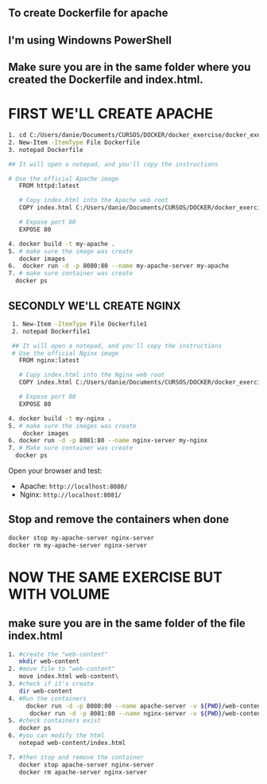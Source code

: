 ## To create Dockerfile for apache
## I'm using Windowns PowerShell

## Make sure you are in the same folder where you created the Dockerfile and index.html.

# FIRST WE'LL CREATE APACHE
```bash
1. cd C:/Users/danie/Documents/CURSOS/DOCKER/docker_exercise/docker_exercise
2. New-Item -ItemType File Dockerfile
3. notepad Dockerfile

## It will open a notepad, and you'll copy the instructions

# Use the official Apache image
   FROM httpd:latest

   # Copy index.html into the Apache web root
   COPY index.html C:/Users/danie/Documents/CURSOS/DOCKER/docker_exercise/docker_exercise

   # Expose port 80
   EXPOSE 80

4. docker build -t my-apache .
5. # make sure the image was create
   docker images
6.  docker run -d -p 8080:80 --name my-apache-server my-apache
7. # make sure container was create
  docker ps
```

## SECONDLY WE'LL CREATE NGINX
```bash
 1. New-Item -ItemType File Dockerfile1
 2. notepad Dockerfile1

 ## It will open a notepad, and you'll copy the instructions
 # Use the official Nginx image
   FROM nginx:latest

   # Copy index.html into the Nginx web root
   COPY index.html C:/Users/danie/Documents/CURSOS/DOCKER/docker_exercise/docker_exercise

   # Expose port 80
   EXPOSE 80

4. docker build -t my-nginx .
5. # make sure the images was create
    docker images
6. docker run -d -p 8081:80 --name nginx-server my-nginx
7. # Make sure container was create
  docker ps
 ```
Open your browser and test:  
   - Apache: `http://localhost:8080/`  
   - Nginx: `http://localhost:8081/`  

 ## Stop and remove the containers when done

   ```bash
   docker stop my-apache-server nginx-server
   docker rm my-apache-server nginx-server
   ```
# NOW THE SAME EXERCISE BUT WITH VOLUME
 ## make sure you are in the same folder of the file index.html
```bash
1. #create the "web-content"
   mkdir web-content
2. #move file to "web-content"
   move index.html web-content\
3. #check if it's create
   dir web-content
4. #Run the containers
     docker run -d -p 8080:80 --name apache-server -v ${PWD}/web-content:/usr/local/apache2/htdocs/ httpd:latest
      docker run -d -p 8081:80 --name nginx-server -v ${PWD}/web-content:/usr/share/nginx/html/ nginx:latest
5. #check containers exist
   docker ps
6. #you can modify the html 
   notepad web-content/index.html

7. #then stop and remove the container
   docker stop apache-server nginx-server
   docker rm apache-server nginx-server